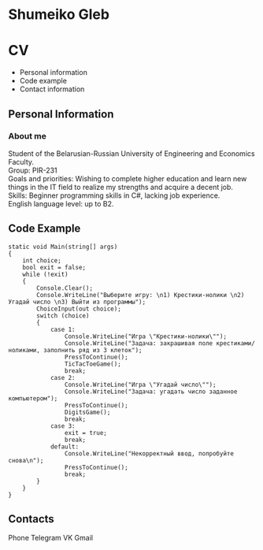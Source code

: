 # **Shumeiko Gleb**
# **CV**

* Personal information  
* Code example  
* Contact information

## Personal Information
### About me
Student of the Belarusian-Russian University of Engineering and Economics Faculty.  
Group: PIR-231  
Goals and priorities: Wishing to complete higher education and learn new things in the IT field to realize my strengths and acquire a decent job.  
Skills: Beginner programming skills in C#, lacking job experience.  
English language level: up to B2.

## Code Example
```
static void Main(string[] args)
{
    int choice;
    bool exit = false;
    while (!exit)
    {
        Console.Clear();
        Console.WriteLine("Выберите игру: \n1) Крестики-нолики \n2) Угадай число \n3) Выйти из программы");
        ChoiceInput(out choice);
        switch (choice)
        {
            case 1:
                Console.WriteLine("Игра \"Крестики-нолики\"");
                Console.WriteLine("Задача: закрашивая поле крестиками/ноликами, заполнить ряд из 3 клеток");
                PressToContinue();
                TicTacToeGame();
                break;
            case 2:
                Console.WriteLine("Игра \"Угадай число\"");
                Console.WriteLine("Задача: угадать число заданное компьютером");
                PressToContinue();
                DigitsGame();
                break;
            case 3:
                exit = true;
                break;
            default:
                Console.WriteLine("Некорректный ввод, попробуйте снова\n");
                PressToContinue();
                break;
        }
    }
}
```
## Contacts
Phone Telegram VK Gmail
